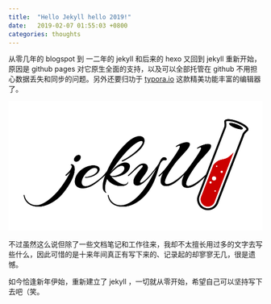 ```yaml
---
title:  "Hello Jekyll hello 2019!"
date:   2019-02-07 01:55:03 +0800
categories: thoughts
---
```


从零几年的 blogspot 到 一二年的 jekyll 和后来的 hexo 又回到 jekyll 重新开始，原因是 github pages 对它原生全面的支持，以及可以全部托管在 github 不用担心数据丢失和同步的问题。另外还要归功于 [typora.io](https://typora.io) 这款精美功能丰富的编辑器了。

![jekyll-logo-black-red-transparent](../../images/posts/jekyll-logo-black-red-transparent.png)

不过虽然这么说但除了一些文档笔记和工作往来，我却不太擅长用过多的文字去写些什么，因此可惜的是十来年间真正有写下来的、记录起的却寥寥无几，很是遗憾。

如今恰逢新年伊始，重新建立了 jekyll ，一切就从零开始，希望自己可以坚持写下去吧（笑。
